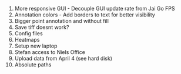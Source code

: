 1. More responsive GUI - Decouple GUI update rate from Jai Go FPS
2. Annotation colors - Add borders to text for better visibility
3. Bigger point annotation and without fill
4. Save tiff doesnt work? 
5. Config files
6. Heatmaps
7. Setup new laptop
8. Stefan access to Niels Office
9. Upload data from April 4 (see hard disk)
10. Absolute paths
